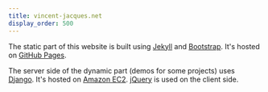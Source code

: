 ```yaml
---
title: vincent-jacques.net
display_order: 500
---
```

The static part of this website is built using [Jekyll](https://jekyllrb.com/) and [Bootstrap](https://v4-alpha.getbootstrap.com/).
It's hosted on [GitHub Pages](https://pages.github.com/).

The server side of the dynamic part (demos for some projects) uses [Django](https://www.djangoproject.com/).
It's hosted on [Amazon EC2](https://aws.amazon.com/ec2/).
[jQuery](http://jquery.com/) is used on the client side.
